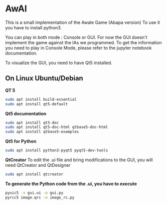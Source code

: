 # AwAI

This is a small implementation of the Awale Game (Abapa version)
To use it you have to install python3.

You can play in both mode : Console or GUI. For now the GUI doesn't implement the game against the IAs we programmed.
To get the information you need to play in Console Mode, please refer to the jupyter notebook documentation.

To visualize the GUI, you need to have Qt5 installed.
## On Linux Ubuntu/Debian

**QT 5**
``` bash
sudo apt install build-essential
sudo apt install qt5-default
```
**Qt5 documentation**
```bash
sudo apt install qt5-doc
sudo apt install qt5-doc-html qtbase5-doc-html
sudo apt install qtbase5-examples
```

**Qt5 for Python**
```bash
sudo apt install python3-pyqt5 pyqt5-dev-tools
```

**QtCreator**
To edit the .ui file and bring modifications to the GUI, you will need QtCreator and QtDesigner 
```bash
sudo apt install qtcreator
```

**To generate the Python code from the .ui, you have to execute**
```bash
pyuic5 -x gui.ui -o gui.py
pyrcc5 image.qrc -o image_rc.py
```
